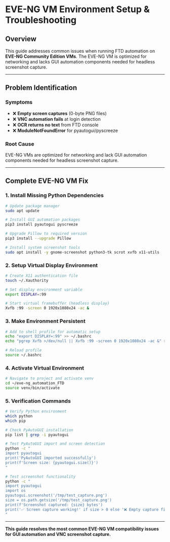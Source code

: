 # **EVE-NG VM Environment Setup & Troubleshooting**

## **Overview**

This guide addresses common issues when running FTD automation on **EVE-NG Community Edition VMs**. The EVE-NG VM is optimized for networking and lacks GUI automation components needed for headless screenshot capture.

---

## **Problem Identification**

### **Symptoms**
- ❌ **Empty screen captures** (0-byte PNG files)
- ❌ **VNC automation fails** at login detection
- ❌ **OCR returns no text** from FTD console
- ❌ **ModuleNotFoundError** for pyautogui/pyscreeze

### **Root Cause**
EVE-NG VMs are optimized for networking and lack GUI automation components needed for headless screenshot capture.

---

## **Complete EVE-NG VM Fix**

### **1. Install Missing Python Dependencies**
```bash
# Update package manager
sudo apt update

# Install GUI automation packages
pip3 install pyautogui pyscreeze

# Upgrade Pillow to required version
pip3 install --upgrade Pillow

# Install system screenshot tools
sudo apt install -y gnome-screenshot python3-tk scrot xvfb x11-utils
```

### **2. Setup Virtual Display Environment**
```bash
# Create X11 authentication file
touch ~/.Xauthority

# Set display environment variable
export DISPLAY=:99

# Start virtual framebuffer (headless display)
Xvfb :99 -screen 0 1920x1080x24 -ac &
```

### **3. Make Environment Persistent**
```bash
# Add to shell profile for automatic setup
echo "export DISPLAY=:99" >> ~/.bashrc
echo "pgrep Xvfb >/dev/null || Xvfb :99 -screen 0 1920x1080x24 -ac &" >> ~/.bashrc

# Reload profile
source ~/.bashrc
```

### **4. Activate Virtual Environment**
```bash
# Navigate to project and activate venv
cd ~/eve-ng_automation_FTD
source venv/bin/activate
```

### **5. Verification Commands**
```bash
# Verify Python environment
which python
which pip

# Check PyAutoGUI installation
pip list | grep -i pyautogui

# Test PyAutoGUI import and screen detection
python -c "
import pyautogui
print('PyAutoGUI imported successfully')
print(f'Screen size: {pyautogui.size()}')
"

# Test screenshot functionality
python -c "
import pyautogui
import os
pyautogui.screenshot('/tmp/test_capture.png')
size = os.path.getsize('/tmp/test_capture.png')
print(f'Screenshot captured: {size} bytes')
print('✅ Screen capture working!' if size > 0 else '❌ Empty capture file')
"
```
---
**This guide resolves the most common EVE-NG VM compatibility issues for GUI automation and VNC screenshot capture.**